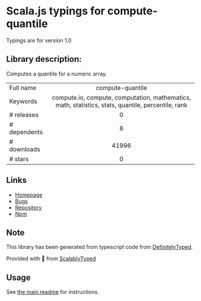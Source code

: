 
# Scala.js typings for compute-quantile

Typings are for version 1.0

## Library description:
Computes a quantile for a numeric array.

|                    |                 |
| ------------------ | :-------------: |
| Full name          | compute-quantile |
| Keywords           | compute.io, compute, computation, mathematics, math, statistics, stats, quantile, percentile, rank |
| # releases         | 0 |
| # dependents       | 8 |
| # downloads        | 41996 |
| # stars            | 0 |

## Links
- [Homepage](https://github.com/compute-io/quantile)
- [Bugs](https://github.com/compute-io/quantile/issues)
- [Repository](https://github.com/compute-io/quantile)
- [Npm](https://www.npmjs.com/package/compute-quantile)
    


## Note
This library has been generated from typescript code from [DefinitelyTyped](https://definitelytyped.org).

Provided with :purple_heart: from [ScalablyTyped](https://github.com/oyvindberg/ScalablyTyped)

## Usage
See [the main readme](../../readme.md) for instructions.


